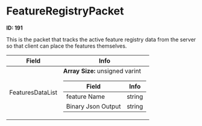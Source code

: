 # FeatureRegistryPacket

__ID: 191__

This is the packet that tracks the active feature registry data from the server so that client can place the features themselves.

<table><thead><tr><th>Field</th><th>Info</th></tr></thead><tbody>
<tr><td>FeaturesDataList</td><td><b>Array Size:</b> unsigned varint
  <table><thead><tr><th>Field</th><th>Info</th></tr></thead><tbody>
  <tr><td>feature Name</td><td>string</td></tr>
  <tr><td>Binary Json Output</td><td>string</td></tr>
  </tbody></table></td></tr>
</tbody></table>